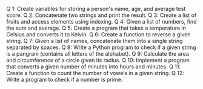Q 1: Create variables for storing a person's name, age, and average test score.
Q 2: Concatenate two strings and print the result.
Q 3: Create a list of fruits and access elements using indexing.
Q 4: Given a list of numbers, find the sum and average.
Q 5: Create a program that takes a temperature in Celsius and 
converts it to Kelvin.
Q 6: Create a function to reverse a given string.
Q 7: Given a list of names, concatenate them into a single string separated by spaces.
Q 8: Write a Python program to check if a given string is a pangram (contains all letters of the alphabet).
Q 9: Calculate the area and circumference of a circle given its radius.
Q 10: Implement a program that converts a given number of minutes into hours and minutes.
Q 11: Create a function to count the number of vowels in a given string.
Q 12: Write a program to check if a number is prime.
